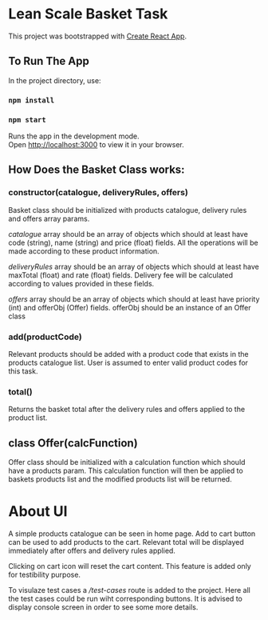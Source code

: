 # Lean Scale Basket Task

This project was bootstrapped with [Create React App](https://github.com/facebook/create-react-app).

## To Run The App

In the project directory, use:

### `npm install`

### `npm start`

Runs the app in the development mode.\
Open [http://localhost:3000](http://localhost:3000) to view it in your browser.

## How Does the Basket Class works:

### constructor(catalogue, deliveryRules, offers)

Basket class should be initialized with products catalogue, delivery rules and offers array params.

_catalogue_ array should be an array of objects which should at least have code (string), name (string) and price (float) fields. All the operations will be made according to these product information.

_deliveryRules_ array should be an array of objects which should at least have maxTotal (float) and rate (float) fields. Delivery fee will be calculated according to values provided in these fields.

_offers_ array should be an array of objects which should at least have priority (int) and offerObj (Offer) fields. offerObj should be an instance of an Offer class

### add(productCode)

Relevant products should be added with a product code that exists in the products catalogue list. User is assumed to enter valid product codes for this task.

### total()

Returns the basket total after the delivery rules and offers applied to the product list.

## class Offer(calcFunction)

Offer class should be initialized with a calculation function which should have a products param. This calculation function will then be applied to baskets products list and the modified products list will be returned.

# About UI

A simple products catalogue can be seen in home page. Add to cart button can be used to add products to the cart. Relevant total will be displayed immediately after offers and delivery rules applied.

Clicking on cart icon will reset the cart content. This feature is added only for testibility purpose.

To visulaze test cases a _/test-cases_ route is added to the project. Here all the test cases could be run wiht corresponding buttons. It is advised to display console screen in order to see some more details.
